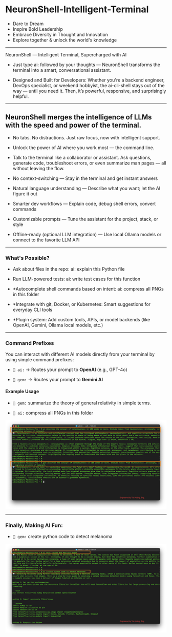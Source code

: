 # NeuronShell-Intelligent-Terminal

- Dare to Dream
- Inspire Bold Leadership
- Embrace Diversity in Thought and Innovation
- Explore together & unlock the world's knowledge

----------------------

NeuronShell — Intelligent Terminal, Supercharged with AI

- Just type ai: followed by your thoughts — NeuronShell transforms the terminal into a smart, conversational assistant.

- Designed and Built for Developers: Whether you're a backend engineer, DevOps specialist, or weekend hobbyist, the ai-cli-shell stays out of the way — until you need it. Then, it’s powerful, responsive, and surprisingly helpful.

----------------------

## NeuronShell merges the intelligence of LLMs with the speed and power of the terminal.

- No tabs. No distractions. Just raw focus, now with intelligent support.

- Unlock the power of AI where you work most — the command line.

- Talk to the terminal like a collaborator or assistant. Ask questions, generate code, troubleshoot errors, or even summarize man pages — all without leaving the flow.

- No context-switching — Stay in the terminal and get instant answers

- Natural language understanding — Describe what you want; let the AI figure it out

- Smarter dev workflows — Explain code, debug shell errors, convert commands

- Customizable prompts — Tune the assistant for the project, stack, or style

- Offline-ready (optional LLM integration) — Use local Ollama models or connect to the favorite LLM API 

----------------------

### What's Possible?

- Ask about files in the repo: ai: explain this Python file

- Run LLM-powered tests: ai: write test cases for this function

- *Autocomplete shell commands based on intent: ai: compress all PNGs in this folder

- *Integrate with git, Docker, or Kubernetes: Smart suggestions for everyday CLI tools

- *Plugin system: Add custom tools, APIs, or model backends (like OpenAI, Gemini, Ollama local models, etc.)

----------------------

### Command Prefixes

You can interact with different AI models directly from your terminal by using simple command prefixes:

- `🤖 ai:` → Routes your prompt to **OpenAI** (e.g., GPT-4o)

- `💎 gem:` → Routes your prompt to **Gemini AI**

#### Example Usage

- `💎 gem:` summarize the theory of general relativity in simple terms.

- `🤖 ai:`  compress all PNGs in this folder

![alt text](image-1.png)

----------------------

### Finally, Making AI Fun:

- `💎 gem:` create python code to detect melanoma 

![alt text](image-2.png)